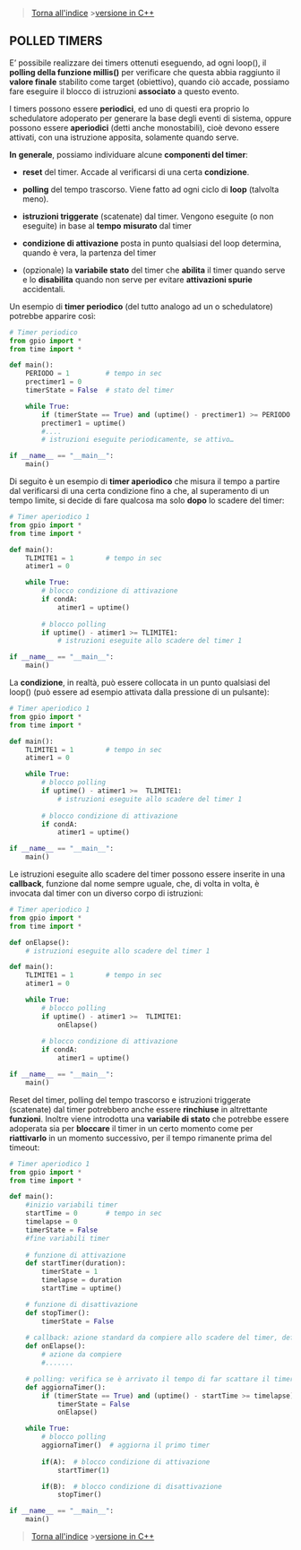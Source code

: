 
>[Torna all'indice](indextimers.md) >[versione in C++](timerbase.md)
## **POLLED TIMERS**

E’ possibile realizzare dei timers ottenuti eseguendo, ad ogni loop(), il **polling della funzione millis()** per verificare che questa abbia raggiunto il **valore finale** stabilito come target (obiettivo), quando ciò accade, possiamo fare eseguire il blocco di istruzioni **associato** a questo evento.

I timers possono essere **periodici**, ed uno di questi era proprio lo schedulatore adoperato per generare la base degli eventi di sistema, oppure possono essere **aperiodici** (detti anche monostabili), cioè devono essere attivati, con una istruzione apposita, solamente quando serve.

**In** **generale**, possiamo individuare alcune **componenti del timer**:

- **reset** del timer. Accade al verificarsi di una certa **condizione**.

- **polling** del tempo trascorso. Viene fatto ad ogni ciclo di **loop** (talvolta meno).

- **istruzioni triggerate** (scatenate) dal timer. Vengono eseguite (o non eseguite) in base al **tempo** **misurato** dal timer

- **condizione di attivazione** posta in punto qualsiasi del loop determina, quando è vera, la partenza del timer

- (opzionale) la **variabile stato** del timer che **abilita** il timer quando serve e lo **disabilita** quando non serve per evitare **attivazioni spurie** accidentali.

Un esempio di **timer periodico** (del tutto analogo ad un o schedulatore) potrebbe apparire così:

```Python
# Timer periodico
from gpio import *
from time import *

def main():
	PERIODO = 1  		# tempo in sec
	prectimer1 = 0
	timerState = False 	# stato del timer

	while True:
		if (timerState == True) and (uptime() - prectimer1) >= PERIODO:
		prectimer1 = uptime()
		#....
		# istruzioni eseguite periodicamente, se attivo…	

if __name__ == "__main__":
	main()
```

Di seguito è un esempio di **timer aperiodico** che misura il tempo a partire dal verificarsi di una certa condizione fino a che, al superamento di un tempo limite, si decide di fare qualcosa ma solo **dopo** lo scadere del timer:

```Python
# Timer aperiodico 1
from gpio import *
from time import *

def main():
	TLIMITE1 = 1  		# tempo in sec
	atimer1 = 0

	while True:
		# blocco condizione di attivazione
		if condA:
			atimer1 = uptime()
			
		# blocco polling
		if uptime() - atimer1 >= TLIMITE1:
			# istruzioni eseguite allo scadere del timer 1

if __name__ == "__main__":
	main()
```
La **condizione**, in realtà, può essere collocata in un punto qualsiasi del loop() (può essere ad esempio attivata dalla pressione di un pulsante):

```Python
# Timer aperiodico 1
from gpio import *
from time import *

def main():
	TLIMITE1 = 1  		# tempo in sec
	atimer1 = 0

	while True:
		# blocco polling
		if uptime() - atimer1 >=  TLIMITE1:
			# istruzioni eseguite allo scadere del timer 1
		
		# blocco condizione di attivazione
		if condA:
			atimer1 = uptime()

if __name__ == "__main__":
	main()
```
Le istruzioni eseguite allo scadere del timer possono essere inserite in una **callback**, funzione dal nome sempre uguale, che, di volta in volta, è invocata dal timer con un diverso corpo di istruzioni:
```Python
# Timer aperiodico 1
from gpio import *
from time import *

def onElapse():
	# istruzioni eseguite allo scadere del timer 1

def main():
	TLIMITE1 = 1  		# tempo in sec
	atimer1 = 0

	while True:
		# blocco polling
		if uptime() - atimer1 >=  TLIMITE1:
			onElapse()
		
		# blocco condizione di attivazione
		if condA:
			atimer1 = uptime()

if __name__ == "__main__":
	main()
```

Reset del timer, polling del tempo trascorso e istruzioni triggerate (scatenate) dal timer potrebbero anche essere **rinchiuse** in altrettante **funzioni**. 
Inoltre viene introdotta una **variabile di stato** che potrebbe essere adoperata sia per **bloccare** il timer in un certo momento come per **riattivarlo** in un momento successivo, per il tempo rimanente prima del timeout:

```Python
# Timer aperiodico 1
from gpio import *
from time import *

def main():
	#inizio variabili timer
	startTime = 0  		# tempo in sec
	timelapse = 0
	timerState = False
	#fine variabili timer
	
	# funzione di attivazione
	def startTimer(duration):
		timerState = 1 
		timelapse = duration
		startTime = uptime()

	# funzione di disattivazione
	def stopTimer():
		timerState = False
		
	# callback: azione standard da compiere allo scadere del timer, definita fuori dal loop
	def onElapse():
		# azione da compiere
		#.......

	# polling: verifica se è arrivato il tempo di far scattare il timer
	def aggiornaTimer():
		if (timerState == True) and (uptime() - startTime >= timelapse):
			timerState = False
			onElapse()

	while True:
		# blocco polling
		aggiornaTimer()  # aggiorna il primo timer
			
		if(A):	# blocco condizione di attivazione
			startTimer(1)

		if(B): 	# blocco condizione di disattivazione
			stopTimer()  

if __name__ == "__main__":
	main()
```
>[Torna all'indice](indextimers.md)  >[versione in C++](timerbase.md)
